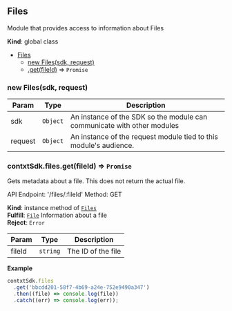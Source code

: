 <a name="Files"></a>

## Files
Module that provides access to information about Files

**Kind**: global class  

* [Files](#Files)
    * [new Files(sdk, request)](#new_Files_new)
    * [.get(fileId)](#Files+get) ⇒ <code>Promise</code>

<a name="new_Files_new"></a>

### new Files(sdk, request)

| Param | Type | Description |
| --- | --- | --- |
| sdk | <code>Object</code> | An instance of the SDK so the module can communicate with other modules |
| request | <code>Object</code> | An instance of the request module tied to this module's audience. |

<a name="Files+get"></a>

### contxtSdk.files.get(fileId) ⇒ <code>Promise</code>
Gets metadata about a file. This does not return the actual file.

API Endpoint: '/files/:fileId'
Method: GET

**Kind**: instance method of [<code>Files</code>](#Files)  
**Fulfill**: [<code>File</code>](./Typedefs.md#File) Information about a file  
**Reject**: <code>Error</code>  

| Param | Type | Description |
| --- | --- | --- |
| fileId | <code>string</code> | The ID of the file |

**Example**  
```js
contxtSdk.files
  .get('bbcdd201-58f7-4b69-a24e-752e9490a347')
  .then((file) => console.log(file))
  .catch((err) => console.log(err));
```
